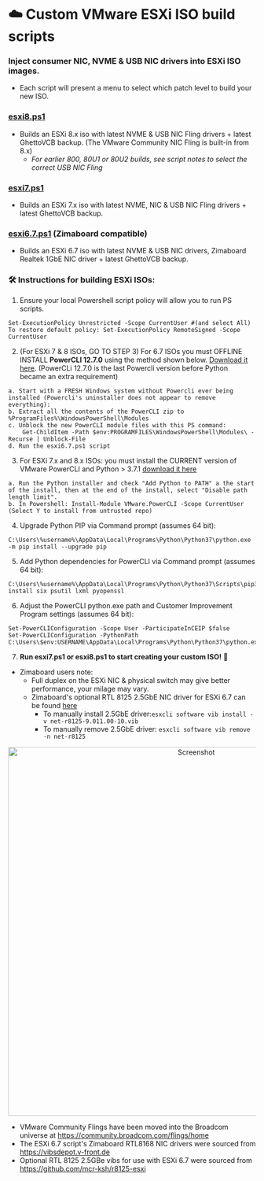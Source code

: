 # ☁️ Custom VMware ESXi ISO build scripts

### Inject consumer NIC, NVME & USB NIC drivers into ESXi ISO images.
- Each script will present a menu to select which patch level to build your new ISO.

### [esxi8.ps1](https://github.com/itiligent/ESXi-Custom-ISO/blob/main/esxi8.ps1) 
- Builds an ESXi 8.x iso with latest NVME & USB NIC Fling drivers + latest GhettoVCB backup. (The VMware Community NIC Fling is built-in from 8.x)
	- _For earlier 800, 80U1 or 80U2 builds, see script notes to select the correct USB NIC Fling_

### [esxi7.ps1](https://github.com/itiligent/ESXi-Custom-ISO/blob/main/esxi7.ps1)
- Builds an ESXi 7.x iso with latest NVME, NIC & USB NIC Fling drivers + latest GhettoVCB backup.

### [esxi6.7.ps1](https://raw.githubusercontent.com/itiligent/ESXi-Custom-ISO/main/esxi6.7.ps1) (Zimaboard compatible)
- Builds an ESXi 6.7 iso with latest NVME & USB NIC drivers, Zimaboard Realtek 1GbE NIC driver + latest GhettoVCB backup.


### 🛠️ Instructions for building ESXi ISOs:

1. Ensure your local Powershell script policy will allow you to run PS scripts.
````
Set-ExecutionPolicy Unrestricted -Scope CurrentUser #(and select All)
To restore default policy: Set-ExecutionPolicy RemoteSigned -Scope CurrentUser 
````

2. (For ESXi 7 & 8 ISOs, GO TO STEP 3) For 6.7 ISOs you must OFFLINE INSTALL **PowerCLI 12.7.0** using the method shown below. [Download it here](https://developer.vmware.com/web/tool/12.7.0/vmware-powercli/). (PowerCLi 12.7.0 is the last Powercli version before Python became an extra requirement) 
```
a. Start with a FRESH Windows system without Powercli ever being installed (Powercli's uninstaller does not appear to remove everything):
b. Extract all the contents of the PowerCLI zip to %ProgramFiles%\WindowsPowerShell\Modules 
c. Unblock the new PowerCLI module files with this PS command:  
    Get-ChildItem -Path $env:PROGRAMFILES\WindowsPowerShell\Modules\ -Recurse | Unblock-File 
d. Run the esxi6.7.ps1 script
```
 
3. For ESXi 7.x and 8.x ISOs: you must install the CURRENT version of VMware PowerCLI and Python > 3.7.1 [download it here](https://www.python.org/downloads)
```
a. Run the Python installer and check "Add Python to PATH" a the start of the install, then at the end of the install, select "Disable path length limit". 
b. In Powershell: Install-Module VMware.PowerCLI -Scope CurrentUser (Select Y to install from untrusted repo)
```

4. Upgrade Python PIP via Command prompt (assumes 64 bit):
```
C:\Users\%username%\AppData\Local\Programs\Python\Python37\python.exe -m pip install --upgrade pip
```

5. Add Python dependencies for PowerCLI via Command prompt (assumes 64 bit):
```
C:\Users\%username%\AppData\Local\Programs\Python\Python37\Scripts\pip3.7.exe install six psutil lxml pyopenssl
```

6. Adjust the PowerCLI python.exe path and Customer Improvement Program settings (assumes 64 bit):
```
Set-PowerCLIConfiguration -Scope User -ParticipateInCEIP $false
Set-PowerCLIConfiguration -PythonPath C:\Users\$env:USERNAME\AppData\Local\Programs\Python\Python37\python.exe
```

7. **Run esxi7.ps1 or esxi8.ps1 to start creating your custom ISO!**  🚀

- Zimaboard users note:
  - Full duplex on the ESXi NIC & physical switch may give better performance, your milage may vary.
  - Zimaboard's optional RTL 8125 2.5GbE NIC driver for ESXi 6.7 can be found [here](https://github.com/itiligent/ESXi-Custom-ISO/raw/main/6.7-drivers/net-r8125-9.011.00-10.vib)
    - To manually install 2.5GbE driver:`esxcli software vib install -v net-r8125-9.011.00-10.vib`
    - To manually remove 2.5GbE driver: `esxcli software vib remove -n net-r8125`
  
<p align="center">
  <img src="https://github.com/itiligent/ESXi-Custom-ISO/blob/main/6.7-updates/esxi-zimaboard-screenshot.PNG" width="750" alt="Screenshot">
</p>

- VMware Community Flings have been moved into the Broadcom universe at https://community.broadcom.com/flings/home
- The ESXi 6.7 script's Zimaboard RTL8168 NIC drivers were sourced from https://vibsdepot.v-front.de
- Optional RTL 8125 2.5GBe vibs for use with ESXi 6.7 were sourced from https://github.com/mcr-ksh/r8125-esxi
